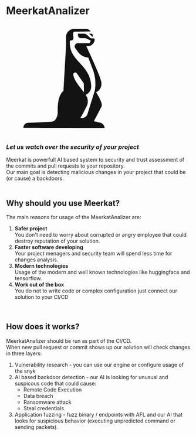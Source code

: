 # MeerkatAnalizer
![logo](logo.png)  
### _Let us watch over the security of your project_ 
Meerkat is powerfull AI based system to security and trust assessment of the commits and pull requests to your repository.  
Our main goal is detecting malicious changes in your project that could be (or cause) a backdoors.  
<br>
## Why should you use Meerkat?  
The main reasons for usage of the MeerkatAnalizer are:  
1. **Safer project**  
You don't need to worry about corrupted or angry employee that could destroy reputation of your solution.  
2. **Faster software developing**  
Your project menagers and security team will spend less time for changes analysis.  
3. **Modern technologies**  
Usage of the modern and well known technologies like huggingface and tensorflow.  
4. **Work out of the box**  
You do not to write code or complex configuration just connect our solution to your CI/CD  
<br>  
  
## How does it works?  
MeerkatAnalizer should be run as part of the CI/CD.  
When new pull request or commit shows up our solution will check changes in three layers:  
1. Vulnerability research - you can use our engine or configure usage of the snyk  
2. AI based backdoor detection - our AI is looking for unusual and suspicous code that could cause:  
    * Remote Code Execution  
    * Data breach  
    * Ransomware attack  
    * Steal credentials  
3. Application fuzzing - fuzz binary / endpoints with AFL and our AI that looks for suspicious behavior (executing unpredicted command or sending packets). 
